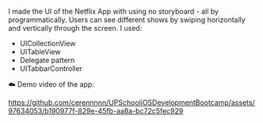 I made the UI of the Netflix App with using no storyboard - all by programmatically. Users can see different shows by swiping horizontally and vertically through the screen. I used:

  -  UICollectionView 
  - UITableView
  - Delegate pattern
  - UITabbarController

☁️ Demo video of the app:


https://github.com/cerennnnn/UPSchooliOSDevelopmentBootcamp/assets/97634053/b190977f-829e-45fb-aa8a-bc72c5fec929

